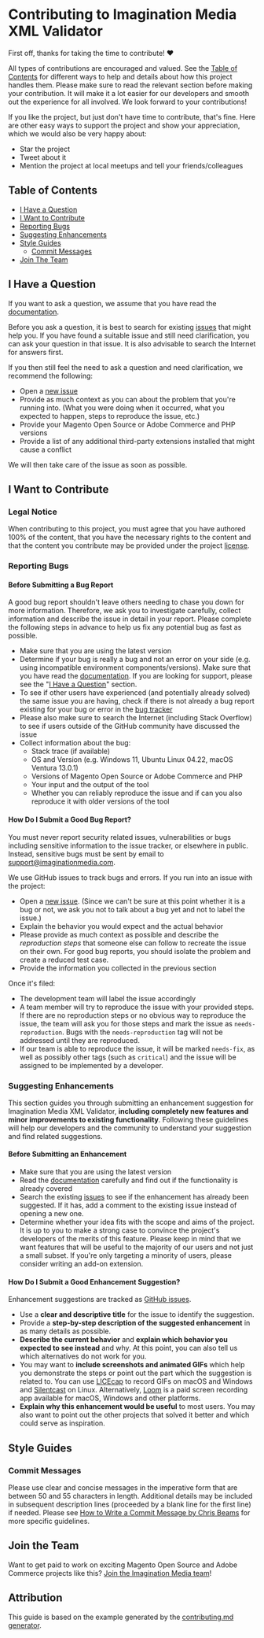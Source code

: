 # Contributing to Imagination Media XML Validator

First off, thanks for taking the time to contribute! ❤️

All types of contributions are encouraged and valued. See the
[Table of Contents] for different ways to help and details about how this
project handles them. Please make sure to read the relevant section before
making your contribution. It will make it a lot easier for our developers and
smooth out the experience for all involved. We look forward to your
contributions!

If you like the project, but just don't have time to contribute, that's fine.
Here are other easy ways to support the project and show your appreciation,
which we would also be very happy about:
- Star the project
- Tweet about it
- Mention the project at local meetups and tell your friends/colleagues

## Table of Contents

- [I Have a Question](#i-have-a-question)
- [I Want to Contribute](#i-want-to-contribute)
- [Reporting Bugs](#reporting-bugs)
- [Suggesting Enhancements](#suggesting-enhancements)
- [Style Guides](#style-guides)
  - [Commit Messages](#commit-messages)
- [Join The Team](#join-the-team)

## I Have a Question

If you want to ask a question, we assume that you have read the [documentation].

Before you ask a question, it is best to search for existing [issues] that might
help you. If you have found a suitable issue and still need clarification, you
can ask your question in that issue. It is also advisable to search the Internet
for answers first.

If you then still feel the need to ask a question and need clarification, we
recommend the following:

- Open a [new issue]
- Provide as much context as you can about the problem that you're running into.
(What you were doing when it occurred, what you expected to happen, steps to
reproduce the issue, etc.)
- Provide your Magento Open Source or Adobe Commerce and PHP versions
- Provide a list of any additional third-party extensions installed that might
cause a conflict

We will then take care of the issue as soon as possible.

## I Want to Contribute

### Legal Notice

When contributing to this project, you must agree that you have authored 100% of
the content, that you have the necessary rights to the content and that the
content you contribute may be provided under the project [license].

### Reporting Bugs

#### Before Submitting a Bug Report

A good bug report shouldn't leave others needing to chase you down for more
information. Therefore, we ask you to investigate carefully, collect information
and describe the issue in detail in your report. Please complete the following
steps in advance to help us fix any potential bug as fast as possible.

- Make sure that you are using the latest version
- Determine if your bug is really a bug and not an error on your side (e.g.
using incompatible environment components/versions). Make sure that you have
read the [documentation]. If you are looking for support, please see the
"[I Have a Question]" section.
- To see if other users have experienced (and potentially already solved) the
same issue you are having, check if there is not already a bug report existing
for your bug or error in the [bug tracker]
- Please also make sure to search the Internet (including Stack Overflow) to see
if users outside of the GitHub community have discussed the issue
- Collect information about the bug:
  - Stack trace (if available)
  - OS and Version (e.g. Windows 11, Ubuntu Linux 04.22, macOS Ventura 13.0.1)
  - Versions of Magento Open Source or Adobe Commerce and PHP
  - Your input and the output of the tool
  - Whether you can reliably reproduce the issue and if can you also reproduce
  it with older versions of the tool

#### How Do I Submit a Good Bug Report?

You must never report security related issues, vulnerabilities or bugs including
sensitive information to the issue tracker, or elsewhere in public. Instead,
sensitive bugs must be sent by email to [support@imaginationmedia.com].

We use GitHub issues to track bugs and errors. If you run into an issue with the
project:

- Open a [new issue]. (Since we can't be sure at this point whether it is a bug
or not, we ask you not to talk about a bug yet and not to label the issue.)
- Explain the behavior you would expect and the actual behavior
- Please provide as much context as possible and describe the
*reproduction steps* that someone else can follow to recreate the issue on their
own. For good bug reports, you should isolate the problem and create a reduced
test case.
- Provide the information you collected in the previous section

Once it's filed:

- The development team will label the issue accordingly
- A team member will try to reproduce the issue with your provided steps. If
there are no reproduction steps or no obvious way to reproduce the issue, the
team will ask you for those steps and mark the issue as `needs-reproduction`.
Bugs with the `needs-reproduction` tag will not be addressed until they are
reproduced.
- If our team is able to reproduce the issue, it will be marked `needs-fix`, as
well as possibly other tags (such as `critical`) and the issue will be assigned
to be implemented by a developer.

### Suggesting Enhancements

This section guides you through submitting an enhancement suggestion for
Imagination Media XML Validator, **including completely new features and minor
improvements to existing functionality**. Following these guidelines will help
our developers and the community to understand your suggestion and find related
suggestions.

#### Before Submitting an Enhancement

- Make sure that you are using the latest version
- Read the [documentation] carefully and find out if the functionality is
already covered
- Search the existing [issues] to see if the enhancement has already been
suggested. If it has, add a comment to the existing issue instead of opening a
new one.
- Determine whether your idea fits with the scope and aims of the project.
It is up to you to make a strong case to convince the project's developers of
the merits of this feature. Please keep in mind that we want features that will
be useful to the majority of our users and not just a small subset. If you're
only targeting a minority of users, please consider writing an add-on extension.

#### How Do I Submit a Good Enhancement Suggestion?

Enhancement suggestions are tracked as [GitHub issues].

- Use a **clear and descriptive title** for the issue to identify the
suggestion.
- Provide a **step-by-step description of the suggested enhancement** in as many
details as possible.
- **Describe the current behavior** and **explain which behavior you expected to
see instead** and why. At this point, you can also tell us which alternatives do
not work for you.
- You may want to **include screenshots and animated GIFs** which help you
demonstrate the steps or point out the part which the suggestion is related to.
You can use [LICEcap](https://www.cockos.com/licecap/) to record GIFs on macOS
and Windows and [Silentcast] on Linux. Alternatively, [Loom] is a paid screen
recording app available for macOS, Windows and other platforms.
- **Explain why this enhancement would be useful** to most users. You may also
want to point out the other projects that solved it better and which could serve
as inspiration.

## Style Guides
### Commit Messages
Please use clear and concise messages in the imperative form that are between 50
and 55 characters in length. Additional details may be included in subsequent
description lines (proceeded by a blank line for the first line) if needed.
Please see [How to Write a Commit Message by Chris Beams] for more specific
guidelines.

## Join the Team

Want to get paid to work on exciting Magento Open Source and Adobe Commerce
projects like this? [Join the Imagination Media team]!

## Attribution

This guide is based on the example generated by the [contributing.md generator].

[Table of Contents]: #table-of-contents
[documentation]: README.md
[issues]: https://github.com/Imagination-Media/magento-module-xml-validator/issues
[new issue]: https://github.com/Imagination-Media/magento-module-xml-validator/issues/new
[license]: ./LICENSE
[I Have a Question]: #i-have-a-question
[bug tracker]: https://github.com/Imagination-Media/magento-module-xml-validator/issues?q=label%3Abug
[support@imaginationmedia.com]: mailto:support@imaginationmedia.com?subject=Security%20Issue%20in%20XML%20Validator
[GitHub issues]: https://github.com/Imagination-Media/magento-module-xml-validator/issues
[LICEcap]: https://www.cockos.com/licecap/
[Silentcast]: https://github.com/colinkeenan/silentcast
[Loom]: https://www.loom.com/
[How to Write a Commit Message by Chris Beams]: https://cbea.ms/git-commit/
[Join the Imagination Media team]: https://imaginationmedia.com/careers
[contributing.md generator]: https://generator.contributing.md/